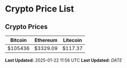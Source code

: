 # Crypto Price List

## Crypto Prices
| Bitcoin | Ethereum | Litecoin |
| ------- | -------- | -------- |
| $105436 | $3329.09 | $117.37 |
**Last Updated:** 2025-01-22 11:56 UTC
**Last Updated:** $DATE$
